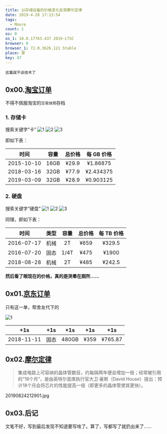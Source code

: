 ```yaml
---
title: 以存储设备的价格变化反观摩尔定律
date: 2019-4-28 17:13:54
tags:
  - Moore
count: 1
os: 0
os_1: 10.0.17763.437 2019-LTSC
browser: 0
browser_1: 72.0.3626.121 Stable
place: 家
key: 47
---
```

    这篇就不谈技术了
<!-- more -->

## 0x00.[淘宝订单](https://buyertrade.taobao.com/trade/itemlist/list_bought_items.htm)
不得不佩服淘宝的`交易快照`存档
### 1. 存储卡
搜索关键字“卡”
![1](https://i1.yuangezhizao.cn/Win-10/20190428172156.png!webp)
![2](https://i1.yuangezhizao.cn/Win-10/20190428173029.png!webp)
![3](https://i1.yuangezhizao.cn/Win-10/20190428173340.png!webp)

即如下表：

时间 | 容量 | 总价格 | 每 GB 价格
:---: | :---: | :---: | :---:
2015-10-10 | 16GB | ¥29.9 | ¥1.86875
2018-03-16 | 32GB | ¥77.9 | ¥2.434375
2019-03-09 | 32GB | ¥28.9 | ¥0.903125

### 2. 硬盘
搜索关键字“硬盘”
![1](https://i1.yuangezhizao.cn/Win-10/20190428173632.png!webp)
![2](https://i1.yuangezhizao.cn/Win-10/20190428173856.png!webp)
![3](https://i1.yuangezhizao.cn/Win-10/20190428174130.png!webp)

同理，即如下表：

时间 | 类型 | 容量 | 总价格 | 每 TB 价格
:---: | :---: | :---: | :---: | :---:
2016-07-17 | 机械 | 2T | ¥659 | ¥329.5
2016-07-20 | 固态 | 1/4T | ¥475 | ¥1900
2018-08-28 | 机械 | 2T | ¥485 | ¥242.5

**然后看了眼现在的价格，真的是哭晕在厕所……**

## 0x01.[京东订单](https://order.jd.com/center/list.action)
只有这一单，帮舍友代下的

![1](https://i1.yuangezhizao.cn/Win-10/20190428174627.png!webp)

+1s | +1s | +1s | +1s | +1s
:---: | :---: | :---: | :---: | :---:
2018-11-11 | 固态 | 480GB | ¥359 | ¥765.87

## 0x02.[摩尔定律](https://zh.wikipedia.org/wiki/摩尔定律)
> 集成电路上可容纳的晶体管数目，约每隔两年便会增加一倍；经常被引用的“18个月”，是由英特尔首席执行官大卫·豪斯（David House）提出：预计18个月会将芯片的性能提高一倍（即更多的晶体管使其更快）。

20190824212901.jpg

## 0x03.后记
文笔不好，写到最后发现不知道要写啥了。算了，写都写了就扔出来了……
